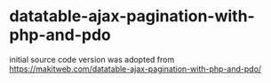 # datatable-ajax-pagination-with-php-and-pdo
initial source code version was adopted from https://makitweb.com/datatable-ajax-pagination-with-php-and-pdo/
